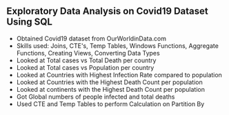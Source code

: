 ## Exploratory Data Analysis on Covid19 Dataset Using SQL

* Obtained Covid19 dataset from OurWorldinData.com
* Skills used: Joins, CTE's, Temp Tables, Windows Functions, Aggregate Functions, Creating Views, Converting Data Types
* Looked at Total cases vs Total Death per country
* Looked at Total cases vs Population per country
* Looked at Countries with Highest Infection Rate compared to population
* Looked at Countries with the Highest Death Count per population
* Looked at continents with the Highest Death Count per population
* Got Global numbers of people infected and total deaths
* Used CTE and Temp Tables to perform Calculation on Partition By
